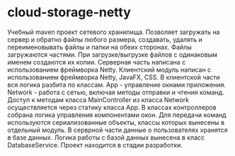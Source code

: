 # cloud-storage-netty
Учебный maven проект сетевого хранилища.
Позволяет загружать на сервер и обратно файлы любого размера, создавать, удалять и переименовывать файлы и папки на обеих сторонах.
Файлы загружаются частями.
При загрузке/выгрузке файлов с одинаковым именем создаются их копии.
Серверная часть написана с использованием фреймворка Netty.
Клиентский модуль написан с использованием фреймворка Netty, JavaFX, CSS.
В клиентской части вся логика разбита по классам.
App - управление окнами приложения.
Network - работа с сетью, включая методы отправки и чтения команд.
Доступ к методам класса MainController из класса Network осуществляется через статику класса App.
В классах контроллеров собрана логика управления компонентами окон.
Для передачи команд используются сериализованные объекты,
классы которых вынесены в отдельный модуль.
В серврной части данные о пользователях хранятся в базе данных.
Логика работы с базой данных вынесена в класс DatabaseService.
Проект находится в стадии разработки.
